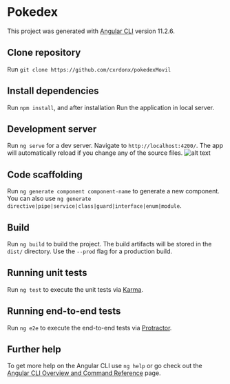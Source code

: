 # Pokedex

This project was generated with [Angular CLI](https://github.com/angular/angular-cli) version 11.2.6.

## Clone repository
Run `git clone https://github.com/cxrdonx/pokedexMovil`

## Install dependencies
Run `npm install`, and after installation Run the application in local server.

## Development server

Run `ng serve` for a dev server. Navigate to `http://localhost:4200/`. The app will automatically reload if you change any of the source files.
![alt text](https://i.ibb.co/wJVS8mL/SS.jpg)

## Code scaffolding

Run `ng generate component component-name` to generate a new component. You can also use `ng generate directive|pipe|service|class|guard|interface|enum|module`.

## Build

Run `ng build` to build the project. The build artifacts will be stored in the `dist/` directory. Use the `--prod` flag for a production build.

## Running unit tests

Run `ng test` to execute the unit tests via [Karma](https://karma-runner.github.io).

## Running end-to-end tests

Run `ng e2e` to execute the end-to-end tests via [Protractor](http://www.protractortest.org/).

## Further help

To get more help on the Angular CLI use `ng help` or go check out the [Angular CLI Overview and Command Reference](https://angular.io/cli) page.
